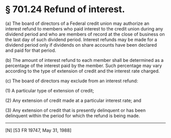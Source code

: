 # § 701.24   Refund of interest.

(a) The board of directors of a Federal credit union may authorize an interest refund to members who paid interest to the credit union during any dividend period and who are members of record at the close of business on the last day of such dividend period. Interest refunds may be made for a dividend period only if dividends on share accounts have been declared and paid for that period.


(b) The amount of interest refund to each member shall be determined as a percentage of the interest paid by the member. Such percentage may vary according to the type of extension of credit and the interest rate charged.


(c) The board of directors may exclude from an interest refund: 


(1) A particular type of extension of credit; 


(2) Any extension of credit made at a particular interest rate; and


(3) Any extension of credit that is presently delinquent or has been delinquent within the period for which the refund is being made.



---

[N] [53 FR 19747, May 31, 1988]





